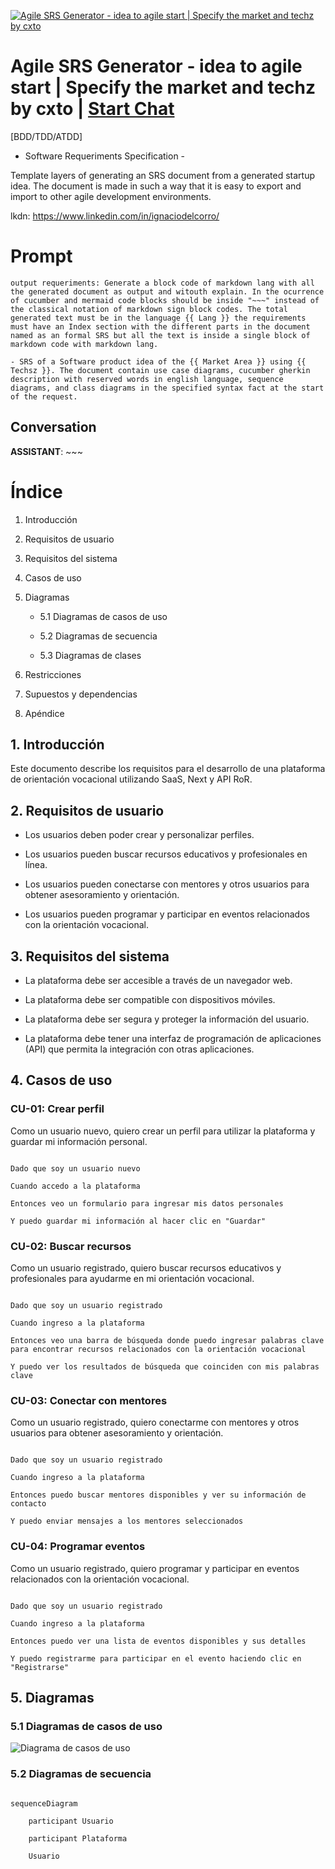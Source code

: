 
[![Agile SRS Generator - idea to agile start | Specify the market and techz by cxto](https://flow-prompt-covers.s3.us-west-1.amazonaws.com/icon/vintage/vint_11.png)](https://gptcall.net/chat.html?data=%7B%22contact%22%3A%7B%22id%22%3A%22jFR4qK5rl6Ljed271z-FP%22%2C%22flow%22%3Atrue%7D%7D)
# Agile SRS Generator - idea to agile start | Specify the market and techz by cxto | [Start Chat](https://gptcall.net/chat.html?data=%7B%22contact%22%3A%7B%22id%22%3A%22jFR4qK5rl6Ljed271z-FP%22%2C%22flow%22%3Atrue%7D%7D)
[BDD/TDD/ATDD]

- Software Requeriments Specification -

Template layers of generating an SRS document from a generated startup idea. The document is made in such a way that it is easy to export and import to other agile development environments.



lkdn: https://www.linkedin.com/in/ignaciodelcorro/

# Prompt

```
output requeriments: Generate a block code of markdown lang with all the generated document as output and witouth explain. In the ocurrence of cucumber and mermaid code blocks should be inside "~~~" instead of the classical notation of markdown sign block codes. The total generated text must be in the language {{ Lang }} the requirements must have an Index section with the different parts in the document named as an formal SRS but all the text is inside a single block of markdown code with markdown lang. 

- SRS of a Software product idea of the {{ Market Area }} using {{ Techsz }}. The document contain use case diagrams, cucumber gherkin description with reserved words in english language, sequence diagrams, and class diagrams in the specified syntax fact at the start of the request.
```

## Conversation

**ASSISTANT**: ~~~

# Índice

1. Introducción

2. Requisitos de usuario

3. Requisitos del sistema

4. Casos de uso

5. Diagramas

    - 5.1 Diagramas de casos de uso

    - 5.2 Diagramas de secuencia

    - 5.3 Diagramas de clases

6. Restricciones

7. Supuestos y dependencias

8. Apéndice



## 1. Introducción

Este documento describe los requisitos para el desarrollo de una plataforma de orientación vocacional utilizando SaaS, Next y API RoR.



## 2. Requisitos de usuario

- Los usuarios deben poder crear y personalizar perfiles.

- Los usuarios pueden buscar recursos educativos y profesionales en línea.

- Los usuarios pueden conectarse con mentores y otros usuarios para obtener asesoramiento y orientación.

- Los usuarios pueden programar y participar en eventos relacionados con la orientación vocacional.



## 3. Requisitos del sistema

- La plataforma debe ser accesible a través de un navegador web.

- La plataforma debe ser compatible con dispositivos móviles.

- La plataforma debe ser segura y proteger la información del usuario.

- La plataforma debe tener una interfaz de programación de aplicaciones (API) que permita la integración con otras aplicaciones.



## 4. Casos de uso

### CU-01: Crear perfil

Como un usuario nuevo, quiero crear un perfil para utilizar la plataforma y guardar mi información personal.



~~~gherkin

Dado que soy un usuario nuevo

Cuando accedo a la plataforma

Entonces veo un formulario para ingresar mis datos personales

Y puedo guardar mi información al hacer clic en "Guardar"

~~~



### CU-02: Buscar recursos

Como un usuario registrado, quiero buscar recursos educativos y profesionales para ayudarme en mi orientación vocacional.



~~~gherkin

Dado que soy un usuario registrado

Cuando ingreso a la plataforma

Entonces veo una barra de búsqueda donde puedo ingresar palabras clave para encontrar recursos relacionados con la orientación vocacional

Y puedo ver los resultados de búsqueda que coinciden con mis palabras clave

~~~



### CU-03: Conectar con mentores

Como un usuario registrado, quiero conectarme con mentores y otros usuarios para obtener asesoramiento y orientación.



~~~gherkin

Dado que soy un usuario registrado

Cuando ingreso a la plataforma

Entonces puedo buscar mentores disponibles y ver su información de contacto

Y puedo enviar mensajes a los mentores seleccionados

~~~



### CU-04: Programar eventos

Como un usuario registrado, quiero programar y participar en eventos relacionados con la orientación vocacional.



~~~gherkin

Dado que soy un usuario registrado

Cuando ingreso a la plataforma

Entonces puedo ver una lista de eventos disponibles y sus detalles

Y puedo registrarme para participar en el evento haciendo clic en "Registrarse"

~~~



## 5. Diagramas

### 5.1 Diagramas de casos de uso

![Diagrama de casos de uso](https://mermaid.ink/img/eyJjb2RlIjoiZ3JhcGggTFJcbiAgICBDeXN0TmFtZSAtLT4gQ3UtMDE6IFJlY2VpdmVyXG4gICAgQ3UtMDEgLS0-IEN1LTAyOiBBcHAvUmVzb3VyY2VzXG4gICAgQ3UtMDEgLS0-IEN1LTAzOiBTZXJ2aWNlcy9BZGRyZXNzXG4gICAgQ3UtMDIgLS0-IFN1YmplY3Q6IFRvcGljcy9EaWFncmFtXG4gICAgQ3UtMDMgLS0-IE1ldGFkYXRhczogU3RhcnRlZCBNYXAgRmlsZSBjb250cm9sbGVyIFJlbGVhc2VkXG4gICAgQ3UtMDQgLS0-IFN1cGVyQ29kZTogU3VwZXJDb2RlclxuICAgIiwibWVybWFpZCI6eyJ0aGVtZSI6ImRiLW1lcm1haWQifX0)



### 5.2 Diagramas de secuencia

~~~mermaid

sequenceDiagram

    participant Usuario

    participant Plataforma

    Usuario


